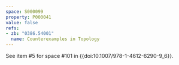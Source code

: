 ```yaml
---
space: S000099
property: P000041
value: false
refs:
- zb: "0386.54001"
  name: Counterexamples in Topology
---
```


See item #5 for space #101 in {{doi:10.1007/978-1-4612-6290-9_6}}.
